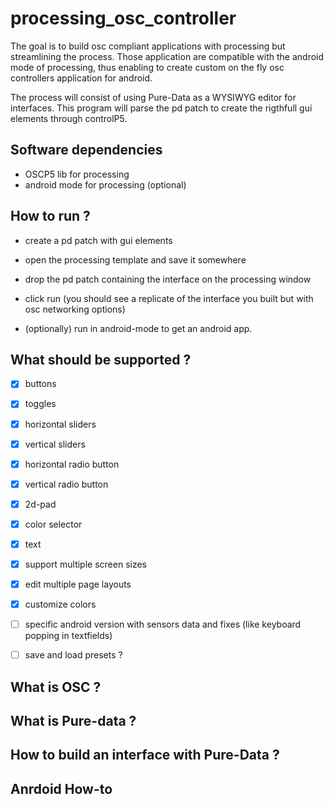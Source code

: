 # processing_osc_controller

The goal is to build osc compliant applications with processing but streamlining the process. Those application are compatible with the android mode of processing, thus enabling to create custom on the fly osc controllers application for android.


The process will consist of using Pure-Data as a WYSIWYG editor for interfaces. This program will parse the pd patch to create the rigthfull gui elements through controlP5.

## Software dependencies

- OSCP5 lib for processing
- android mode for processing (optional)

## How to run ?
- create a pd patch with gui elements
- open the processing template and save it somewhere
- drop the pd patch containing the interface on the processing window
- click run (you should see a replicate of the interface you built but with osc networking options)

- (optionally) run in android-mode to get an android app.

## What should be supported ?

* [x] buttons
* [x] toggles
* [x] horizontal sliders
* [x] vertical sliders
* [x] horizontal radio button
* [x] vertical radio button
* [x] 2d-pad
* [x] color selector
* [x] text


* [x] support multiple screen sizes
* [x] edit multiple page layouts
* [x] customize colors
* [ ] specific android version with sensors data and fixes (like keyboard popping in textfields)
* [ ] save and load presets ?


## What is OSC ?

## What is Pure-data ?

## How to build an interface with Pure-Data ?

## Anrdoid How-to